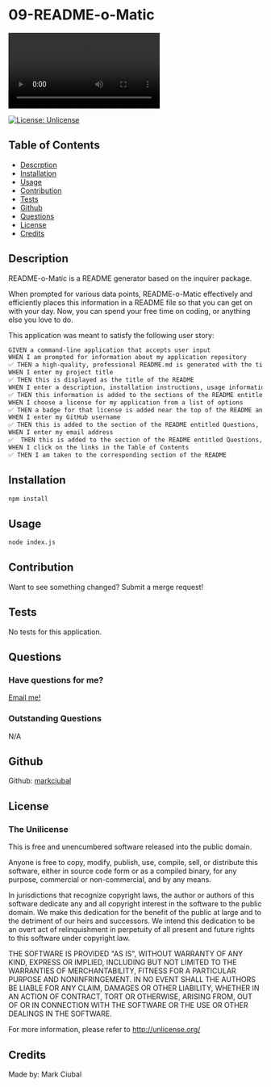 # 09-README-o-Matic

<video src='[your URL here](https://github.com/markciubal/09-README-Generator/assets/1228604/9d0b402d-9041-4efe-94f3-a9d7b6dde4fc
)' width=300/>
  
[![License: Unlicense](https://img.shields.io/badge/license-Unlicense-blue.svg)](http://unlicense.org/)
## Table of Contents
- [Descrption](#description)
- [Installation](#installation)
- [Usage](#usage)
- [Contribution](#contribution)
- [Tests](#tests)
- [Github](#github)
- [Questions](#questions)
- [License](#license)
- [Credits](#credits)

## Description
README-o-Matic is a README generator based on the inquirer package.

When prompted for various data points, README-o-Matic effectively and efficiently places this information in a README file so that you can get on with your day. Now, you can spend your free time on coding, or anything else you love to do. 

This application was meant to satisfy the following user story:

```md
GIVEN a command-line application that accepts user input
WHEN I am prompted for information about my application repository
✅ THEN a high-quality, professional README.md is generated with the title of my project and sections entitled Description, Table of Contents, Installation, Usage, License, Contributing, Tests, and Questions
WHEN I enter my project title
✅ THEN this is displayed as the title of the README
WHEN I enter a description, installation instructions, usage information, contribution guidelines, and test instructions
✅ THEN this information is added to the sections of the README entitled Description, Installation, Usage, Contributing, and Tests
WHEN I choose a license for my application from a list of options
✅ THEN a badge for that license is added near the top of the README and a notice is added to the section of the README entitled License that explains which license the application is covered under
WHEN I enter my GitHub username
✅ THEN this is added to the section of the README entitled Questions, with a link to my GitHub profile
WHEN I enter my email address
✅  THEN this is added to the section of the README entitled Questions, with instructions on how to reach me with additional questions
WHEN I click on the links in the Table of Contents
✅ THEN I am taken to the corresponding section of the README
```

## Installation
```bash
npm install
```

## Usage
```bash
node index.js
```

## Contribution
Want to see something changed? Submit a merge request!

## Tests
No tests for this application.

## Questions
### Have questions for me?
[Email me!](mailto:mark.ciubal@gmail.com)

### Outstanding Questions
N/A

## Github
Github: [markciubal](https://www.github.com/markciubal)

## License

### The Unilicense

This is free and unencumbered software released into the public domain.

Anyone is free to copy, modify, publish, use, compile, sell, or distribute this software, either in source code form or as a compiled binary, for any purpose, commercial or non-commercial, and by any means.

In jurisdictions that recognize copyright laws, the author or authors of this software dedicate any and all copyright interest in the software to the public domain. We make this dedication for the benefit of the public at large and to the detriment of our heirs and successors. We intend this dedication to be an overt act of relinquishment in perpetuity of all present and future rights to this software under copyright law.

THE SOFTWARE IS PROVIDED "AS IS", WITHOUT WARRANTY OF ANY KIND, EXPRESS OR IMPLIED, INCLUDING BUT NOT LIMITED TO THE WARRANTIES OF MERCHANTABILITY, FITNESS FOR A PARTICULAR PURPOSE AND NONINFRINGEMENT. IN NO EVENT SHALL THE AUTHORS BE LIABLE FOR ANY CLAIM, DAMAGES OR OTHER LIABILITY, WHETHER IN AN ACTION OF CONTRACT, TORT OR OTHERWISE, ARISING FROM, OUT OF OR IN CONNECTION WITH THE SOFTWARE OR THE USE OR OTHER DEALINGS IN THE SOFTWARE.

For more information, please refer to <http://unlicense.org/>

## Credits
Made by: Mark Ciubal
